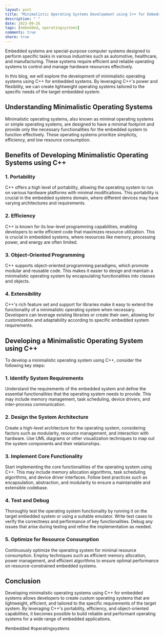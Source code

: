 ```yaml
---
layout: post
title: "Minimalistic Operating Systems Development using C++ for Embedded Systems"
description: " "
date: 2023-09-26
tags: [embedded, operatingsystems]
comments: true
share: true
---
```


Embedded systems are special-purpose computer systems designed to perform specific tasks in various industries such as automotive, healthcare, and manufacturing. These systems require efficient and reliable operating systems to control and manage hardware resources effectively.

In this blog, we will explore the development of minimalistic operating systems using C++ for embedded systems. By leveraging C++'s power and flexibility, we can create lightweight operating systems tailored to the specific needs of the target embedded system.

## Understanding Minimalistic Operating Systems

Minimalistic operating systems, also known as minimal operating systems or simple operating systems, are designed to have a minimal footprint and provide only the necessary functionalities for the embedded system to function effectively. These operating systems prioritize simplicity, efficiency, and low resource consumption.

## Benefits of Developing Minimalistic Operating Systems using C++

### 1. Portability
C++ offers a high level of portability, allowing the operating system to run on various hardware platforms with minimal modifications. This portability is crucial in the embedded systems domain, where different devices may have varying architectures and requirements.

### 2. Efficiency
C++ is known for its low-level programming capabilities, enabling developers to write efficient code that maximizes resource utilization. This is crucial in embedded systems, where resources like memory, processing power, and energy are often limited.

### 3. Object-Oriented Programming
C++ supports object-oriented programming paradigms, which promote modular and reusable code. This makes it easier to design and maintain a minimalistic operating system by encapsulating functionalities into classes and objects.

### 4. Extensibility
C++'s rich feature set and support for libraries make it easy to extend the functionality of a minimalistic operating system when necessary. Developers can leverage existing libraries or create their own, allowing for customization and adaptability according to specific embedded system requirements.

## Developing a Minimalistic Operating System using C++

To develop a minimalistic operating system using C++, consider the following key steps:

### 1. Identify System Requirements
Understand the requirements of the embedded system and define the essential functionalities that the operating system needs to provide. This may include memory management, task scheduling, device drivers, and inter-process communication.

### 2. Design the System Architecture
Create a high-level architecture for the operating system, considering factors such as modularity, resource management, and interaction with hardware. Use UML diagrams or other visualization techniques to map out the system components and their relationships.

### 3. Implement Core Functionality
Start implementing the core functionalities of the operating system using C++. This may include memory allocation algorithms, task scheduling algorithms, and device driver interfaces. Follow best practices such as encapsulation, abstraction, and modularity to ensure a maintainable and extensible codebase.

### 4. Test and Debug
Thoroughly test the operating system functionality by running it on the target embedded system or using a suitable emulator. Write test cases to verify the correctness and performance of key functionalities. Debug any issues that arise during testing and refine the implementation as needed.

### 5. Optimize for Resource Consumption
Continuously optimize the operating system for minimal resource consumption. Employ techniques such as efficient memory allocation, power management, and efficient algorithms to ensure optimal performance on resource-constrained embedded systems.

## Conclusion

Developing minimalistic operating systems using C++ for embedded systems allows developers to create custom operating systems that are lightweight, efficient, and tailored to the specific requirements of the target system. By leveraging C++'s portability, efficiency, and object-oriented capabilities, it becomes possible to build reliable and performant operating systems for a wide range of embedded applications.

#embedded #operatingsystems